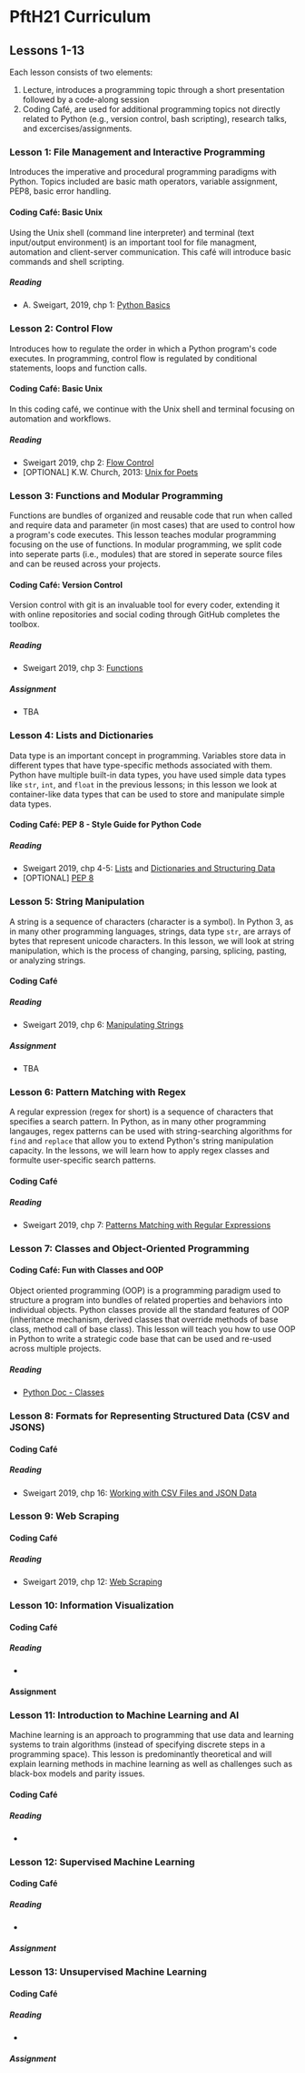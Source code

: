 # PftH21 Curriculum #

## Lessons 1-13 ##

Each lesson consists of two elements:

1. Lecture, introduces a programming topic through a short presentation followed by a code-along session
2. Coding Café, are used for additional programming topics not directly related to Python (e.g., version control, bash scripting), research talks, and excercises/assignments.

### Lesson 1: File Management and Interactive Programming ###

Introduces the imperative and procedural programming paradigms with Python. Topics included are basic math operators, variable assignment, PEP8, basic error handling.

#### Coding Café: Basic Unix ####

Using the Unix shell (command line interpreter) and terminal (text input/output environment) is an important tool for file managment, automation and client-server communication. This café will introduce basic commands and shell scripting.

##### Reading #####

* A. Sweigart, 2019, chp 1: [Python Basics](https://automatetheboringstuff.com/2e/chapter1/)


### Lesson 2: Control Flow

Introduces how to regulate the order in which a Python program's code executes. In programming, control flow is regulated by conditional statements, loops and function calls.

#### Coding Café: Basic Unix

In this coding café, we continue with the Unix shell and terminal focusing on automation and workflows.
##### Reading #####

* Sweigart 2019, chp 2: [Flow Control](https://automatetheboringstuff.com/2e/chapter2/)
* \[OPTIONAL\] K.W. Church, 2013: [Unix for Poets](https://www.cs.upc.edu/~padro/Unixforpoets.pdf)

### Lesson 3: Functions and Modular Programming ###

Functions are bundles of organized and reusable code that run when called and require data and parameter (in most cases) that are used to control how a program's code executes. This lesson teaches modular programming focusing on the use of functions. In modular programming, we split code into seperate parts (i.e., modules) that are stored in seperate source files and can be reused across your projects.

#### Coding Café: Version Control ####

Version control with git is an invaluable tool for every coder, extending it with online repositories and social coding through GitHub completes the toolbox. 

##### Reading #####

* Sweigart 2019, chp 3: [Functions](https://automatetheboringstuff.com/2e/chapter3/)

##### Assignment #####

* TBA
### Lesson 4: Lists and Dictionaries ###

Data type is an important concept in programming. Variables store data in different types that have type-specific methods associated with them. Python have multiple built-in data types, you have used simple data types like `str`, `int`, and `float` in the previous lessons; in this lesson we look at container-like data types that can be used to store and manipulate simple data types.

#### Coding Café: PEP 8 - Style Guide for Python Code ####

##### Reading ####

* Sweigart 2019, chp 4-5: [Lists](https://automatetheboringstuff.com/2e/chapter4/) and [Dictionaries and Structuring Data](https://automatetheboringstuff.com/2e/chapter5/)
* \[OPTIONAL\] [PEP 8](https://www.python.org/dev/peps/pep-0008/)


### Lesson 5: String Manipulation ####

A string is a sequence of characters (character is a symbol). In Python 3, as in many other programming languages, strings, data type `str`, are arrays of bytes that represent unicode characters. In this lesson, we will look at string manipulation, which is the process of changing, parsing, splicing, pasting, or analyzing strings.

#### Coding Café ####

##### Reading #####

* Sweigart 2019, chp 6: [Manipulating Strings](https://automatetheboringstuff.com/2e/chapter6/)

##### Assignment #####

* TBA
### Lesson 6: Pattern Matching with Regex ###

A regular expression (regex for short) is a sequence of characters that specifies a search pattern. In Python, as in many other programming langauges, regex patterns can be used with string-searching algorithms for `find` and `replace` that allow you to extend Python's string manipulation capacity. In the lessons, we will learn how to apply regex classes and formulte user-specific search patterns. 

#### Coding Café

##### Reading
* Sweigart 2019, chp 7: [Patterns Matching with Regular Expressions](https://automatetheboringstuff.com/2e/chapter7/)


### Lesson 7: Classes and Object-Oriented Programming


#### Coding Café: Fun with Classes and OOP

Object oriented programming (OOP) is a programming paradigm used to structure a program into bundles of related properties and behaviors into individual objects. Python classes provide all the standard features of OOP (inheritance mechanism, derived classes that override methods of base class, method call of base class). This lesson will teach you how to use OOP in Python to write a strategic code base that can be used and re-used across multiple projects.

##### Reading

* [Python Doc - Classes](https://docs.python.org/3/tutorial/classes.html)

### Lesson 8: Formats for Representing Structured Data (CSV and JSONS)


#### Coding Café
##### Reading
* Sweigart 2019, chp 16: [Working with CSV Files and JSON Data](https://automatetheboringstuff.com/2e/chapter16/)

### Lesson 9: Web Scraping


#### Coding Café
##### Reading
* Sweigart 2019, chp 12: [Web Scraping](https://automatetheboringstuff.com/2e/chapter12/)

### Lesson 10: Information Visualization
#### Coding Café
##### Reading
* 

#### Assignment


### Lesson 11: Introduction to Machine Learning and AI

Machine learning is an approach to programming that use data and learning systems to train algorithms (instead of specifying discrete steps in a programming space). This lesson is predominantly theoretical and will explain learning methods in machine learning as well as challenges such as black-box models and parity issues.
#### Coding Café
##### Reading
* 

### Lesson 12: Supervised Machine Learning

#### Coding Café

##### Reading
* 

##### Assignment
### Lesson 13: Unsupervised Machine Learning


#### Coding Café
##### Reading
* 
##### Assignment
